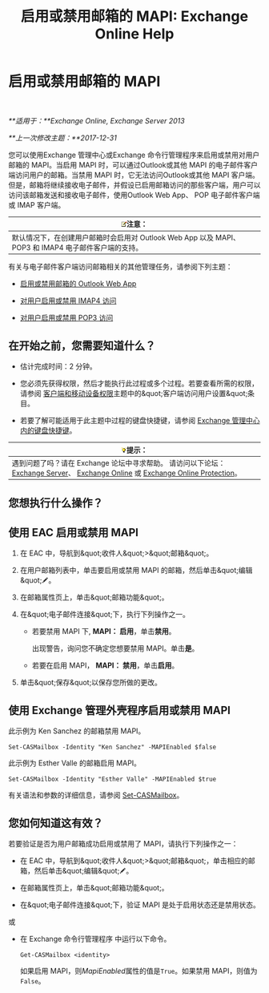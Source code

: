 ﻿---
title: '启用或禁用邮箱的 MAPI: Exchange Online Help'
TOCTitle: 启用或禁用邮箱的 MAPI
ms:assetid: c2c6718c-a2c0-4ed2-b4ed-364c3cb1f592
ms:mtpsurl: https://technet.microsoft.com/zh-cn/library/Bb124497(v=EXCHG.150)
ms:contentKeyID: 50556668
ms.date: 05/23/2018
mtps_version: v=EXCHG.150
ms.translationtype: MT
---

# 启用或禁用邮箱的 MAPI

 

_**适用于：**Exchange Online, Exchange Server 2013_

_**上一次修改主题：**2017-12-31_

您可以使用Exchange 管理中心或Exchange 命令行管理程序来启用或禁用对用户邮箱的 MAPI。当启用 MAPI 时，可以通过Outlook或其他 MAPI 的电子邮件客户端访问用户的邮箱。当禁用 MAPI 时，它无法访问Outlook或其他 MAPI 客户端。但是，邮箱将继续接收电子邮件，并假设已启用邮箱访问的那些客户端，用户可以访问该邮箱发送和接收电子邮件，使用Outlook Web App、 POP 电子邮件客户端或 IMAP 客户端。

<table>
<thead>
<tr class="header">
<th><img src="images/Bb124558.note(EXCHG.150).gif" title="注意" alt="注意" />注意：</th>
</tr>
</thead>
<tbody>
<tr class="odd">
<td>默认情况下，在创建用户邮箱时会启用对 Outlook Web App 以及 MAPI、POP3 和 IMAP4 电子邮件客户端的支持。</td>
</tr>
</tbody>
</table>


有关与电子邮件客户端访问邮箱相关的其他管理任务，请参阅下列主题：

  - [启用或禁用邮箱的 Outlook Web App](enable-or-disable-outlook-web-app-for-a-mailbox-exchange-2013-help.md)

  - [对用户启用或禁用 IMAP4 访问](enable-or-disable-imap4-access-for-a-user-exchange-2013-help.md)

  - [对用户启用或禁用 POP3 访问](enable-or-disable-pop3-access-for-a-user-exchange-2013-help.md)

## 在开始之前，您需要知道什么？

  - 估计完成时间：2 分钟。

  - 您必须先获得权限，然后才能执行此过程或多个过程。若要查看所需的权限，请参阅 [客户端和移动设备权限](clients-and-mobile-devices-permissions-exchange-2013-help.md)主题中的\&quot;客户端访问用户设置\&quot;条目。

  - 若要了解可能适用于此主题中过程的键盘快捷键，请参阅 [Exchange 管理中心内的键盘快捷键](keyboard-shortcuts-in-the-exchange-admin-center-exchange-online-protection-help.md)。

<table>
<thead>
<tr class="header">
<th><img src="images/Bb124558.tip(EXCHG.150).gif" title="提示" alt="提示" />提示：</th>
</tr>
</thead>
<tbody>
<tr class="odd">
<td>遇到问题了吗？请在 Exchange 论坛中寻求帮助。 请访问以下论坛：<a href="https://go.microsoft.com/fwlink/p/?linkid=60612">Exchange Server</a>、 <a href="https://go.microsoft.com/fwlink/p/?linkid=267542">Exchange Online</a> 或 <a href="https://go.microsoft.com/fwlink/p/?linkid=285351">Exchange Online Protection</a>。</td>
</tr>
</tbody>
</table>


## 您想执行什么操作？

## 使用 EAC 启用或禁用 MAPI

1.  在 EAC 中，导航到\&quot;收件人\&quot;\>\&quot;邮箱\&quot;。

2.  在用户邮箱列表中，单击要启用或禁用 MAPI 的邮箱，然后单击\&quot;编辑\&quot;![编辑图标](images/Bb124582.6f53ccb2-1f13-4c02-bea0-30690e6ea71d(EXCHG.150).gif "编辑图标")。

3.  在邮箱属性页上，单击\&quot;邮箱功能\&quot;。

4.  在\&quot;电子邮件连接\&quot;下，执行下列操作之一。
    
      - 若要禁用 MAPI 下, **MAPI： 启用**，单击**禁用**。
        
        出现警告，询问您不确定您想要禁用 MAPI。单击**是**。
    
      - 若要在启用 MAPI， **MAPI： 禁用**，单击**启用**。

5.  单击\&quot;保存\&quot;以保存您所做的更改。

## 使用 Exchange 管理外壳程序启用或禁用 MAPI

此示例为 Ken Sanchez 的邮箱禁用 MAPI。

    Set-CASMailbox -Identity "Ken Sanchez" -MAPIEnabled $false

此示例为 Esther Valle 的邮箱启用 MAPI。

    Set-CASMailbox -Identity "Esther Valle" -MAPIEnabled $true

有关语法和参数的详细信息，请参阅 [Set-CASMailbox](https://technet.microsoft.com/zh-cn/library/bb125264\(v=exchg.150\))。

## 您如何知道这有效？

若要验证是否为用户邮箱成功启用或禁用了 MAPI，请执行下列操作之一：

  - 在 EAC 中，导航到\&quot;收件人\&quot;\>\&quot;邮箱\&quot;，单击相应的邮箱，然后单击\&quot;编辑\&quot;![编辑图标](images/Bb124582.6f53ccb2-1f13-4c02-bea0-30690e6ea71d(EXCHG.150).gif "编辑图标")。

  - 在邮箱属性页上，单击\&quot;邮箱功能\&quot;。

  - 在\&quot;电子邮件连接\&quot;下，验证 MAPI 是处于启用状态还是禁用状态。

或

  - 在 Exchange 命令行管理程序 中运行以下命令。
    
        Get-CASMailbox <identity>
    
    如果启用 MAPI，则*MapiEnabled*属性的值是`True`。如果禁用 MAPI，则值为`False`。

